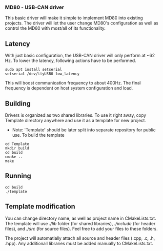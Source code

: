 ### MD80 - USB-CAN driver
This basic driver will make it simple to implement MD80 into existing projects. The driver will let the user change MD80's configuration as well as control the MD80 with most/all of its functionality.

## Latency
With just basic configuration, the USB-CAN driver will only perform at ~62 Hz. 
To lower the latency, following actions have to be performed.
```
sudo apt install setserial
setserial /dev/ttyUSB0 low_latency
```
This will boost communication frequency to about 400Hz. The final frequency is dependent on host system configuration and load.

## Building
Drivers is organized as two shared libraries. To use it right away, copy Template directory anywhere and use it
as a template for new project.
+ Note: 'Template' should be later split into separate repository for public use.
To build the template 
```
cd Template
mkdir build
cd build
cmake ..
make
```

## Running
```
cd build
./template
```

## Template modification
You can change directory name, as well as project name in CMakeLists.txt. The template will use *./lib* folder (for shared libraries), *./include* (for header files), and *./src* (for source files). Feel free to add your files to these folders. 

The project will automatially attach all source and header files (.cpp, .c, .h, .hpp). Any additionall libraries must be added manually to CMakeLists.txt. 
